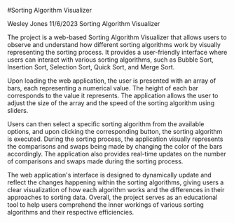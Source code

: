 #Sorting Algorithm Visualizer

Wesley Jones
11/6/2023
Sorting Algorithm Visualizer 

The project is a web-based Sorting Algorithm Visualizer that allows users to observe and understand how different sorting algorithms work by visually representing the sorting process. 
It provides a user-friendly interface where users can interact with various sorting algorithms, such as Bubble Sort, Insertion Sort, Selection Sort, Quick Sort, and Merge Sort.

Upon loading the web application, the user is presented with an array of bars, each representing a numerical value. The height of each bar corresponds to the value it represents. 
The application allows the user to adjust the size of the array and the speed of the sorting algorithm using sliders.

Users can then select a specific sorting algorithm from the available options, and upon clicking the corresponding button, the sorting algorithm is executed. During the sorting process, 
the application visually represents the comparisons and swaps being made by changing the color of the bars accordingly. The application also provides real-time updates on the number of 
comparisons and swaps made during the sorting process.

The web application's interface is designed to dynamically update and reflect the changes happening within the sorting algorithms, giving users a clear visualization of how each algorithm 
works and the differences in their approaches to sorting data. Overall, the project serves as an educational tool to help users comprehend the inner workings of various sorting algorithms
and their respective efficiencies.
